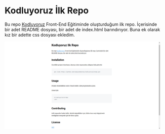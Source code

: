# Kodluyoruz İlk Repo

Bu repo [Kodluyoruz](https://www.kodluyoruz.org) Front-End Eğitiminde oluşturduğum ilk repo. İçerisinde bir adet README dosyası, bir adet de index.html barındırıyor. Buna ek olarak kız bir adette css dosyası ekledim.


![Work ımg](https://raw.githubusercontent.com/Kodluyoruz/taskforce/main/git/odev1/figures/markdown.png)
